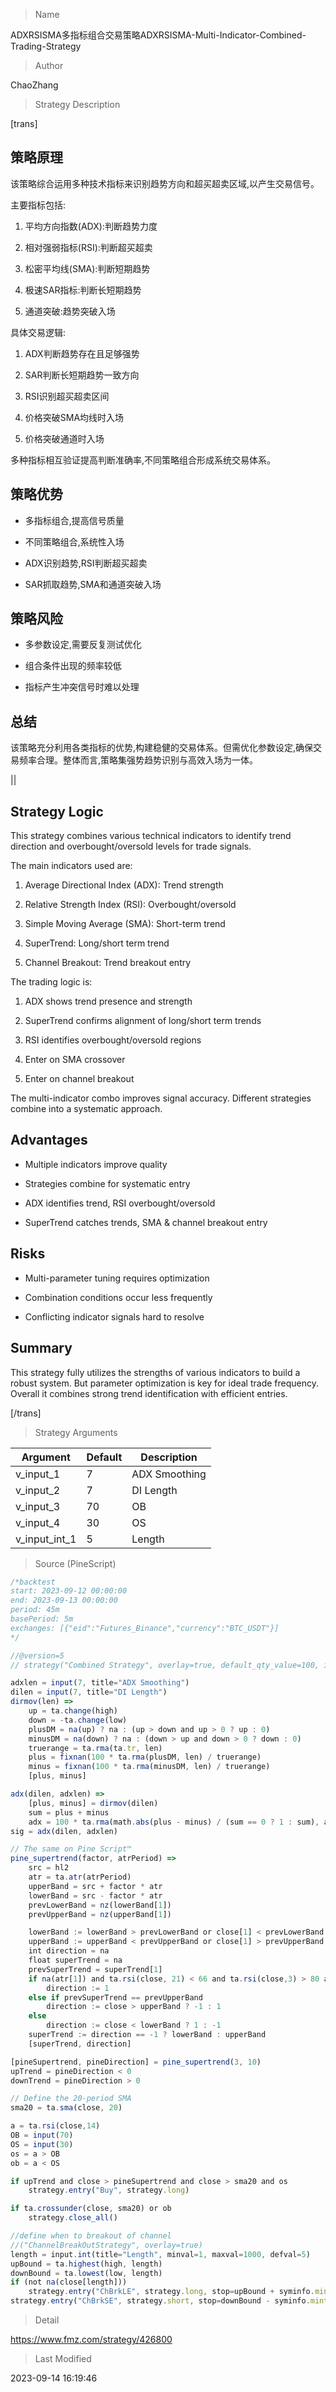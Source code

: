 
> Name

ADXRSISMA多指标组合交易策略ADXRSISMA-Multi-Indicator-Combined-Trading-Strategy

> Author

ChaoZhang

> Strategy Description


[trans]

## 策略原理

该策略综合运用多种技术指标来识别趋势方向和超买超卖区域,以产生交易信号。

主要指标包括:

1. 平均方向指数(ADX):判断趋势力度

2. 相对强弱指标(RSI):判断超买超卖

3. 松密平均线(SMA):判断短期趋势

4. 极速SAR指标:判断长短期趋势

5. 通道突破:趋势突破入场

具体交易逻辑:

1. ADX判断趋势存在且足够强势

2. SAR判断长短期趋势一致方向

3. RSI识别超买超卖区间

4. 价格突破SMA均线时入场

5. 价格突破通道时入场

多种指标相互验证提高判断准确率,不同策略组合形成系统交易体系。

## 策略优势 

- 多指标组合,提高信号质量

- 不同策略组合,系统性入场

- ADX识别趋势,RSI判断超买超卖

- SAR抓取趋势,SMA和通道突破入场

## 策略风险

- 多参数设定,需要反复测试优化

- 组合条件出现的频率较低

- 指标产生冲突信号时难以处理

## 总结

该策略充分利用各类指标的优势,构建稳健的交易体系。但需优化参数设定,确保交易频率合理。整体而言,策略集强势趋势识别与高效入场为一体。


||


## Strategy Logic

This strategy combines various technical indicators to identify trend direction and overbought/oversold levels for trade signals. 

The main indicators used are:

1. Average Directional Index (ADX): Trend strength 

2. Relative Strength Index (RSI): Overbought/oversold

3. Simple Moving Average (SMA): Short-term trend

4. SuperTrend: Long/short term trend

5. Channel Breakout: Trend breakout entry

The trading logic is:

1. ADX shows trend presence and strength

2. SuperTrend confirms alignment of long/short term trends

3. RSI identifies overbought/oversold regions

4. Enter on SMA crossover

5. Enter on channel breakout

The multi-indicator combo improves signal accuracy. Different strategies combine into a systematic approach.

## Advantages

- Multiple indicators improve quality 

- Strategies combine for systematic entry

- ADX identifies trend, RSI overbought/oversold

- SuperTrend catches trends, SMA & channel breakout entry

## Risks

- Multi-parameter tuning requires optimization

- Combination conditions occur less frequently

- Conflicting indicator signals hard to resolve

## Summary

This strategy fully utilizes the strengths of various indicators to build a robust system. But parameter optimization is key for ideal trade frequency. Overall it combines strong trend identification with efficient entries.

[/trans]

> Strategy Arguments



|Argument|Default|Description|
|----|----|----|
|v_input_1|7|ADX Smoothing|
|v_input_2|7|DI Length|
|v_input_3|70|OB|
|v_input_4|30|OS|
|v_input_int_1|5|Length|


> Source (PineScript)

``` javascript
/*backtest
start: 2023-09-12 00:00:00
end: 2023-09-13 00:00:00
period: 45m
basePeriod: 5m
exchanges: [{"eid":"Futures_Binance","currency":"BTC_USDT"}]
*/

//@version=5
// strategy("Combined Strategy", overlay=true, default_qty_value=100, initial_capital=1000, margin_long=0.1)

adxlen = input(7, title="ADX Smoothing")
dilen = input(7, title="DI Length")
dirmov(len) =>
    up = ta.change(high)
    down = -ta.change(low)
    plusDM = na(up) ? na : (up > down and up > 0 ? up : 0)
    minusDM = na(down) ? na : (down > up and down > 0 ? down : 0)
    truerange = ta.rma(ta.tr, len)
    plus = fixnan(100 * ta.rma(plusDM, len) / truerange)
    minus = fixnan(100 * ta.rma(minusDM, len) / truerange)
    [plus, minus]

adx(dilen, adxlen) =>
    [plus, minus] = dirmov(dilen)
    sum = plus + minus
    adx = 100 * ta.rma(math.abs(plus - minus) / (sum == 0 ? 1 : sum), adxlen)
sig = adx(dilen, adxlen)

// The same on Pine Script™
pine_supertrend(factor, atrPeriod) =>
    src = hl2
    atr = ta.atr(atrPeriod)
    upperBand = src + factor * atr
    lowerBand = src - factor * atr
    prevLowerBand = nz(lowerBand[1])
    prevUpperBand = nz(upperBand[1])

    lowerBand := lowerBand > prevLowerBand or close[1] < prevLowerBand ? lowerBand : prevLowerBand
    upperBand := upperBand < prevUpperBand or close[1] > prevUpperBand ? upperBand : prevUpperBand
    int direction = na
    float superTrend = na
    prevSuperTrend = superTrend[1]
    if na(atr[1]) and ta.rsi(close, 21) < 66 and ta.rsi(close,3) > 80 and ta.rsi(close, 28) > 49 and sig > 20
        direction := 1
    else if prevSuperTrend == prevUpperBand
        direction := close > upperBand ? -1 : 1
    else
        direction := close < lowerBand ? 1 : -1
    superTrend := direction == -1 ? lowerBand : upperBand
    [superTrend, direction]

[pineSupertrend, pineDirection] = pine_supertrend(3, 10)
upTrend = pineDirection < 0
downTrend = pineDirection > 0

// Define the 20-period SMA
sma20 = ta.sma(close, 20)

a = ta.rsi(close,14)
OB = input(70)
OS = input(30)
os = a > OB
ob = a < OS

if upTrend and close > pineSupertrend and close > sma20 and os
    strategy.entry("Buy", strategy.long)

if ta.crossunder(close, sma20) or ob
    strategy.close_all()

//define when to breakout of channel 
//("ChannelBreakOutStrategy", overlay=true)
length = input.int(title="Length", minval=1, maxval=1000, defval=5)
upBound = ta.highest(high, length)
downBound = ta.lowest(low, length)
if (not na(close[length]))
	strategy.entry("ChBrkLE", strategy.long, stop=upBound + syminfo.mintick, comment="ChBrkLE")
strategy.entry("ChBrkSE", strategy.short, stop=downBound - syminfo.mintick, comment="ChBrkSE")

```

> Detail

https://www.fmz.com/strategy/426800

> Last Modified

2023-09-14 16:19:46
